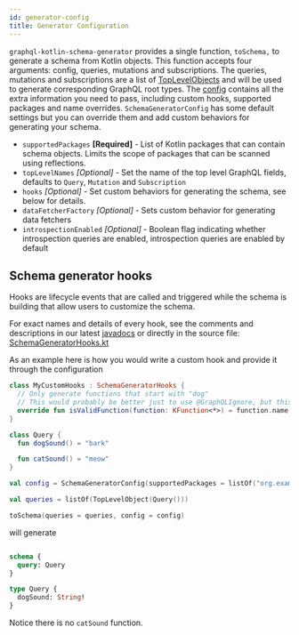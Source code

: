 ```yaml
---
id: generator-config
title: Generator Configuration
---
```


`graphql-kotlin-schema-generator` provides a single function, `toSchema,` to generate a schema from Kotlin objects. This
function accepts four arguments: config, queries, mutations and subscriptions. The queries, mutations and subscriptions
are a list of
[TopLevelObjects](https://github.com/ExpediaGroup/graphql-kotlin/blob/master/generator/graphql-kotlin-schema-generator/src/main/kotlin/com/expediagroup/graphql/TopLevelObject.kt)
and will be used to generate corresponding GraphQL root types. The
[config](https://github.com/ExpediaGroup/graphql-kotlin/blob/master/generator/graphql-kotlin-schema-generator/src/main/kotlin/com/expediagroup/graphql/SchemaGeneratorConfig.kt)
contains all the extra information you need to pass, including custom hooks, supported packages and name overrides.
`SchemaGeneratorConfig` has some default settings but you can override them and add custom behaviors for generating your
schema.

* `supportedPackages` **[Required]** - List of Kotlin packages that can contain schema objects. Limits the scope of
  packages that can be scanned using reflections.
* `topLevelNames` _[Optional]_ - Set the name of the top level GraphQL fields, defaults to `Query`, `Mutation` and
  `Subscription`
* `hooks` _[Optional]_ - Set custom behaviors for generating the schema, see below for details.
* `dataFetcherFactory` _[Optional]_ - Sets custom behavior for generating data fetchers
* `introspectionEnabled` _[Optional]_ - Boolean flag indicating whether introspection queries are enabled, introspection queries are enabled by default

## Schema generator hooks

Hooks are lifecycle events that are called and triggered while the schema is building that allow users to customize the
schema.

For exact names and details of every hook, see the comments and descriptions in our latest
[javadocs](https://www.javadoc.io/doc/com.expediagroup/graphql-kotlin-schema-generator) or directly in the source file:
[SchemaGeneratorHooks.kt](https://github.com/ExpediaGroup/graphql-kotlin/blob/master/generator/graphql-kotlin-schema-generator/src/main/kotlin/com/expediagroup/graphql/hooks/SchemaGeneratorHooks.kt)

As an example here is how you would write a custom hook and provide it through the configuration

```kotlin
class MyCustomHooks : SchemaGeneratorHooks {
  // Only generate functions that start with "dog"
  // This would probably be better just to use @GraphQLIgnore, but this is just an example
  override fun isValidFunction(function: KFunction<*>) = function.name.startsWith("dog")
}

class Query {
  fun dogSound() = "bark"

  fun catSound() = "meow"
}

val config = SchemaGeneratorConfig(supportedPackages = listOf("org.example"), hooks = MyCustomHooks())

val queries = listOf(TopLevelObject(Query()))

toSchema(queries = queries, config = config)
```

will generate

```graphql

schema {
  query: Query
}

type Query {
  dogSound: String!
}
```

Notice there is no `catSound` function.
